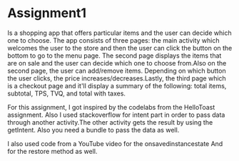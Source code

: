 # Assignment1
Is a shopping app that offers particular items and the user can decide which one to choose.
The app consists of three pages: the main activity which welcomes the user to the store and then the user can click 
the button on the bottom to go to the menu page. The second page displays the items that are on sale and the user can 
decide which one to choose from.Also on the second page, the user can add/remove items. Depending on which button the user clicks, the price increases/decreases.Lastly, the third page which is a checkout page and it'll display a summary of the 
following: total items, subtotal, TPS, TVQ, and total with taxes.

For this assignment, I got inspired by the codelabs from the HelloToast assignment. Also I used stackoverflow for intent
 part in order to pass data through another activity.The other activity gets the result by using the getIntent.
Also you need a bundle to pass the data as well.

I also used code from a YouTube video for the onsavedinstancestate
And for the restore method as well.
